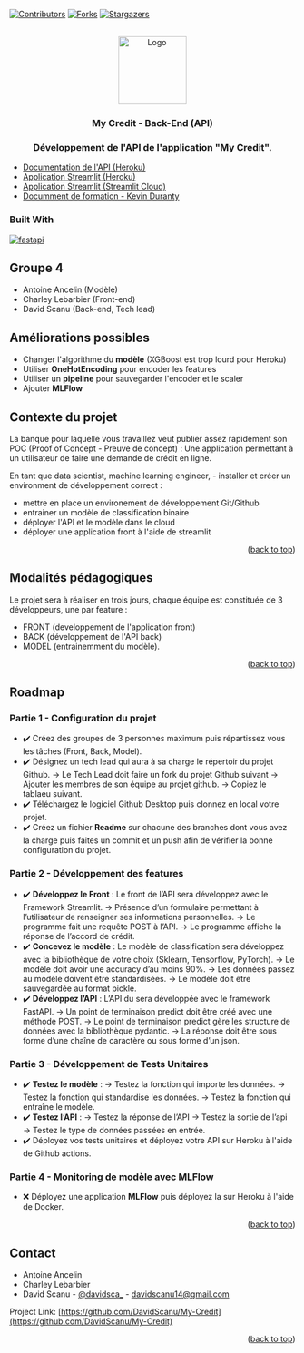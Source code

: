<!-- Improved compatibility of back to top link: See: https://github.com/othneildrew/Best-README-Template/pull/73 -->
<a name="readme-top"></a>

<!-- PROJECT SHIELDS -->
<!--
*** I'm using markdown "reference style" links for readability.
*** Reference links are enclosed in brackets [ ] instead of parentheses ( ).
*** See the bottom of this document for the declaration of the reference variables
*** for contributors-url, forks-url, etc. This is an optional, concise syntax you may use.
*** https://www.markdownguide.org/basic-syntax/#reference-style-links
-->
[![Contributors][contributors-shield]][contributors-url]
[![Forks][forks-shield]][forks-url]
[![Stargazers][stars-shield]][stars-url]


<!-- PROJECT LOGO -->
<br />
<div align="center">
  <a href="https://github.com/DavidScanu/My-Credit" target="_blank">
    <img src="https://avatars.githubusercontent.com/u/70485959?v=4" alt="Logo" width="120" height="120">
  </a>
  <h3>My Credit - Back-End (API)</h3>
  <h3>Développement de l'API de l'application "My Credit".</h3>
</div>
<ul>
<li><a href="https://api-isen-g4-6efab73bbf58.herokuapp.com/docs" target="_blank">Documentation de l'API (Heroku)</a></li>
<li><a href="https://streamlit-isen-g4-15998d733b92.herokuapp.com/" target="_blank">Application Streamlit (Heroku)</a></li>
<li><a href="https://my-credit-isen-group-4.streamlit.app/" target="_blank">Application Streamlit (Streamlit Cloud)</a></li>
<li><a href="https://docs.google.com/presentation/d/1ok4Yt8M9RsFvn8HT-luv4DpzHH3nC9ZiAnbYC8zrWwc/edit?usp=sharing" target="_blank">Documment de formation - Kevin Duranty</a></li>
</ul>

<!-- Built With -->
### Built With

[![fastapi][fastapi-shield]][fastapi-url]


## Groupe 4
- Antoine Ancelin (Modèle)
- Charley Lebarbier (Front-end)
- David Scanu (Back-end, Tech lead)

## Améliorations possibles
- Changer l'algorithme du **modèle** (XGBoost est trop lourd pour Heroku)
- Utiliser **OneHotEncoding** pour encoder les features
- Utiliser un **pipeline** pour sauvegarder l'encoder et le scaler
- Ajouter **MLFlow**

<!-- ABOUT THE PROJECT -->
## Contexte du projet

La banque pour laquelle vous travaillez veut publier assez rapidement son POC (Proof of Concept - Preuve de concept) : Une application permettant à un utilisateur de faire une demande de crédit en ligne.

En tant que data scientist, machine learning engineer, - installer et créer un environment de développement correct :

- mettre en place un environement de développement Git/Github
- entrainer un modèle de classification binaire
- déployer l'API et le modèle dans le cloud
- déployer une application front à l'aide de streamlit

<p align="right">(<a href="#readme-top">back to top</a>)</p>

## Modalités pédagogiques

Le projet sera à réaliser en trois jours, chaque équipe est constituée de 3 développeurs, une par feature :
- FRONT (developpement de l'application front)
- BACK (développement de l'API back)
- MODEL (entrainemment du modèle).

<p align="right">(<a href="#readme-top">back to top</a>)</p>

<!-- ROADMAP -->
## Roadmap

### Partie 1 - Configuration du projet

- ✔️ Créez des groupes de 3 personnes maximum puis répartissez vous les tâches (Front, Back, Model).
- ✔️ Désignez un tech lead qui aura à sa charge le répertoir du projet Github. → Le Tech Lead doit faire un fork du projet Github suivant → Ajouter les membres de son équipe au projet github. → Copiez le tablaeu suivant.
- ✔️ Téléchargez le logiciel Github Desktop puis clonnez en local votre projet.
- ✔️ Créez un fichier **Readme** sur chacune des branches dont vous avez la charge puis faites un commit et un push afin de vérifier la bonne configuration du projet.

### Partie 2 - Développement des features

- ✔️ **Développez le Front** : Le front de l’API sera développez avec le Framework Streamlit. → Présence d’un formulaire permettant à l’utilisateur de renseigner ses informations personnelles. → Le programme fait une requête POST à l’API. → Le programme affiche la réponse de l’accord de crédit.
- ✔️ **Concevez le modèle** : Le modèle de classification sera développez avec la bibliothèque de votre choix (Sklearn, Tensorflow, PyTorch). → Le modèle doit avoir une accuracy d’au moins 90%. → Les données passez au modèle doivent être standardisées. → Le modèle doit être sauvegardée au format pickle.
- ✔️ **Développez l’API** : L’API du sera développée avec le framework FastAPI. → Un point de terminaison predict doit être créé avec une méthode POST. → Le point de terminaison predict gère les structure de données avec la bibliothèque pydantic. → La réponse doit être sous forme d’une chaîne de caractère ou sous forme d’un json.

### Partie 3 - Développement de Tests Unitaires

- ✔️ **Testez le modèle** : → Testez la fonction qui importe les données. → Testez la fonction qui standardise les données. → Testez la fonction qui entraîne le modèle.
- ✔️ **Testez l’API** : → Testez la réponse de l’API → Testez la sortie de l’api → Testez le type de données passées en entrée.
- ✔️ Déployez vos tests unitaires et déployez votre API sur Heroku à l'aide de Github actions.
​
### Partie 4 - Monitoring de modèle avec MLFlow

- ❌ Déployez une application **MLFlow** puis déployez la sur Heroku à l'aide de Docker.

<p align="right">(<a href="#readme-top">back to top</a>)</p>

<!-- CONTACT -->
## Contact

- Antoine Ancelin
- Charley Lebarbier
- David Scanu - [@davidsca_](https://twitter.com/davidsca_) - davidscanu14@gmail.com

Project Link: [https://github.com/DavidScanu/My-Credit](https://github.com/DavidScanu/My-Credit)

<p align="right">(<a href="#readme-top">back to top</a>)</p>

<!-- MARKDOWN LINKS & IMAGES -->
<!-- https://www.markdownguide.org/basic-syntax/#reference-style-links -->

<!-- Contributors -->
[contributors-shield]: https://img.shields.io/github/contributors/DavidScanu/My-Credit
[contributors-url]: https://github.com/DavidScanu/My-Credit/graphs/contributors

<!-- Forks -->
[forks-shield]: https://img.shields.io/github/forks/DavidScanu/My-Credit
[forks-url]: https://img.shields.io/github/forks/DavidScanu/My-Credit

<!-- Stars -->
[stars-shield]: https://img.shields.io/github/stars/DavidScanu/My-Credit
[stars-url]: https://img.shields.io/github/stars/DavidScanu/My-Credit

<!-- Linkedin -->
[linkedin-shield]: https://img.shields.io/badge/-LinkedIn-black.svg?style=for-the-badge&logo=linkedin&colorB=555
[linkedin-url]: https://www.linkedin.com/in/davidscanu14/

[product-screenshot]: images/screenshot.png

<!-- Next -->
[Next.js]: https://img.shields.io/badge/next.js-000000?style=for-the-badge&logo=nextdotjs&logoColor=white
[Next-url]: https://nextjs.org/

<!-- React -->
[React.js]: https://img.shields.io/badge/React-20232A?style=for-the-badge&logo=react&logoColor=61DAFB
[React-url]: https://reactjs.org/

<!-- Vue -->
[Vue.js]: https://img.shields.io/badge/Vue.js-35495E?style=for-the-badge&logo=vuedotjs&logoColor=4FC08D
[Vue-url]: https://vuejs.org/

<!-- Angular -->
[Angular.io]: https://img.shields.io/badge/Angular-DD0031?style=for-the-badge&logo=angular&logoColor=white
[Angular-url]: https://angular.io/

<!-- Svelte -->
[Svelte.dev]: https://img.shields.io/badge/Svelte-4A4A55?style=for-the-badge&logo=svelte&logoColor=FF3E00
[Svelte-url]: https://svelte.dev/

<!-- Laravel -->
[Laravel.com]: https://img.shields.io/badge/Laravel-FF2D20?style=for-the-badge&logo=laravel&logoColor=white
[Laravel-url]: https://laravel.com

<!-- Bootstrap -->
[Bootstrap.com]: https://img.shields.io/badge/Bootstrap-563D7C?style=for-the-badge&logo=bootstrap&logoColor=white
[Bootstrap-url]: https://getbootstrap.com

<!-- JQuery -->
[JQuery.com]: https://img.shields.io/badge/jQuery-0769AD?style=for-the-badge&logo=jquery&logoColor=white
[JQuery-url]: https://jquery.com 

<!-- Fast API -->
[fastapi-shield]: https://img.shields.io/badge/FastAPI-009688?style=for-the-badge&logo=FastAPI&logoColor=white
[fastapi-url]: https://fastapi.tiangolo.com/fr/

<!-- Streamlit -->


<!-- Docker -->

